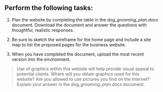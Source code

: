 ## Perform the following tasks: 

1. Plan the website by completing the table in the *dog_grooming_plan.docx* document. Download the document and answer the questions with thoughtful, realistic responses. 

2. Be sure to sketch the wireframe for the home page and include a site map to list the proposed pages for the business website. 

3. When you have completed the document, upload the most recent version into the environment. 

> Use of graphics within this website will help provide visual appeal to potential clients. Where will you obtain graphics used for this website? Are you allowed to use pictures you find on the Internet? Explain your answer in the *dog_grooming_plan.docx* document. 
